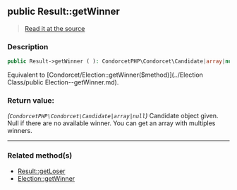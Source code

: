 ## public Result::getWinner

> [Read it at the source](https://github.com/julien-boudry/Condorcet/blob/master/src/Result.php#L217)

### Description    

```php
public Result->getWinner ( ): CondorcetPHP\Condorcet\Candidate|array|null
```

Equivalent to [Condorcet/Election::getWinner($method)](../Election Class/public Election--getWinner.md).
    

### Return value:   

*(`CondorcetPHP\Condorcet\Candidate|array|null`)* Candidate object given. Null if there are no available winner.
You can get an array with multiples winners.


---------------------------------------

### Related method(s)      

* [Result::getLoser](/Docs/ApiReferences/Result%20Class/public%20Result--getLoser.md)    
* [Election::getWinner](/Docs/ApiReferences/Election%20Class/public%20Election--getWinner.md)    
